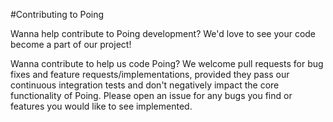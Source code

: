 #Contributing to Poing

Wanna help contribute to Poing development?  We'd love to see your code become a part of our project!  

Wanna contribute to help us code Poing?  We welcome pull requests for bug fixes and feature requests/implementations, provided they pass our continuous integration tests and don't negatively impact the core functionality of Poing.  Please open an issue for any bugs you find or features you would like to see implemented.
